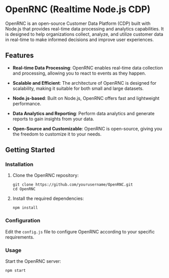 # OpenRNC (Realtime Node.js CDP)

OpenRNC is an open-source Customer Data Platform (CDP) built with Node.js that provides real-time data processing and analytics capabilities. It is designed to help organizations collect, analyze, and utilize customer data in real-time to make informed decisions and improve user experiences.

## Features

- **Real-time Data Processing**: OpenRNC enables real-time data collection and processing, allowing you to react to events as they happen.

- **Scalable and Efficient**: The architecture of OpenRNC is designed for scalability, making it suitable for both small and large datasets.

- **Node.js-based**: Built on Node.js, OpenRNC offers fast and lightweight performance.

- **Data Analytics and Reporting**: Perform data analytics and generate reports to gain insights from your data.

- **Open-Source and Customizable**: OpenRNC is open-source, giving you the freedom to customize it to your needs.

## Getting Started

### Installation

1. Clone the OpenRNC repository:

   ```shell
   git clone https://github.com/yourusername/OpenRNC.git
   cd OpenRNC
   ```

2. Install the required dependencies:

   ```shell
   npm install
   ```

### Configuration

Edit the `config.js` file to configure OpenRNC according to your specific requirements.

### Usage

Start the OpenRNC server:

```shell
npm start
```
